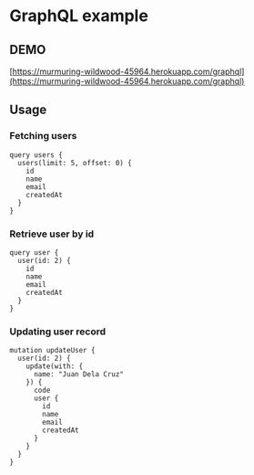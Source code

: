 # GraphQL example

## DEMO

[https://murmuring-wildwood-45964.herokuapp.com/graphql](https://murmuring-wildwood-45964.herokuapp.com/graphql)

## Usage

### Fetching users

```
query users {
  users(limit: 5, offset: 0) {
    id
    name
    email
    createdAt
  }
}
```

### Retrieve user by id

```
query user {
  user(id: 2) {
    id
    name
    email
    createdAt
  }
}
```

### Updating user record

```
mutation updateUser {
  user(id: 2) {
    update(with: {
      name: "Juan Dela Cruz"
    }) {
      code
      user {
        id
        name
        email
        createdAt
      }
    }
  }
}
```
